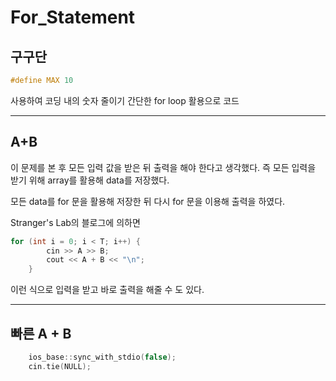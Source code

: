 # For_Statement

## 구구단

```c++
#define MAX 10
```
사용하여 코딩 내의 숫자 줄이기
간단한 for loop 활용으로 코드 
___

## A+B

이 문제를 본 후 모든 입력 값을 받은 뒤 출력을 해야 한다고 생각했다. 
즉 모든 입력을 받기 위해 array를 활용해 data를 저장했다.

모든 data를 for 문을 활용해 저장한 뒤 다시 for 문을 이용해 출력을 하였다.

Stranger's Lab의 블로그에 의하면 
```c++
for (int i = 0; i < T; i++) {
		cin >> A >> B;
		cout << A + B << "\n";
	}
```
이런 식으로 입력을 받고 바로 출력을 해줄 수 도 있다.
___

## 빠른 A + B

```c++
	ios_base::sync_with_stdio(false);
	cin.tie(NULL);
```
